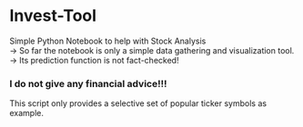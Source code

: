# Invest-Tool
Simple Python Notebook to help with Stock Analysis <br>
-> So far the notebook is only a simple data gathering and visualization tool. <br>
-> Its prediction function is not fact-checked!

### I do not give any financial advice!!!
This script only provides a selective set of popular ticker symbols as example.
